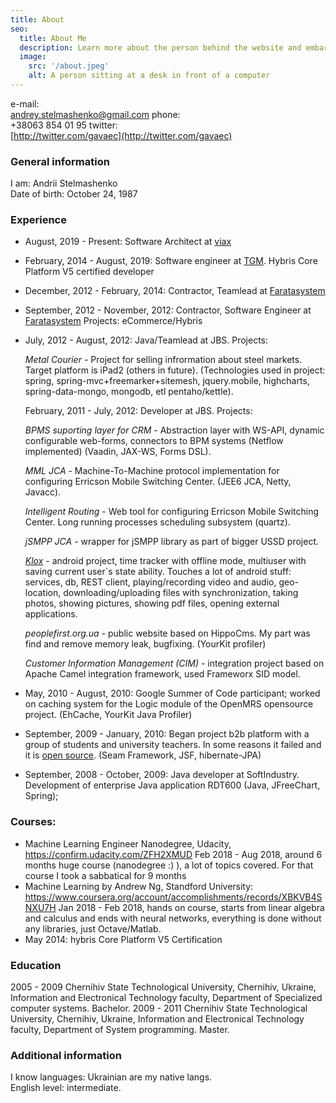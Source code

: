 ```yaml
---
title: About
seo:
  title: About Me
  description: Learn more about the person behind the website and embark on a journey of inspiration and shared experiences.
  image:
    src: '/about.jpeg'
    alt: A person sitting at a desk in front of a computer
---
```


<!-- ![Alt text for image](/about.jpeg) -->


e-mail:  
[andrey.stelmashenko@gmail.com](mailto:andrey.stelmashenko@gmail.com)
phone:  
+38063 854 01 95
twitter:  
[http://twitter.com/gavaec](http://twitter.com/gavaec)

### General information

I am: Andrii  Stelmashenko  
Date of birth: October 24, 1987

### Experience

* August, 2019 - Present: Software Architect at [viax](https://www.viax.io/) 
* February, 2014 - August, 2019: Software engineer at [TGM](https://www.tmg.io/). Hybris Core Platform V5 certified developer
* December, 2012 - February, 2014: Contractor, Teamlead at [Faratasystem](https://faratasystems.com/about/index.html)
* September, 2012 - November, 2012: Contractor, Software Engineer at [Faratasystem](https://faratasystems.com/about/index.html)
  Projects: eCommerce/Hybris
* July, 2012 - August, 2012: Java/Teamlead at JBS. Projects:
    
  _Metal Courier_ - Project for selling infrormation about steel markets. Target platform is iPad2 (others in future). (Technologies used in project: spring, spring-mvc+freemarker+sitemesh, jquery.mobile, highcharts, spring-data-mongo, mongodb, etl pentaho/kettle).
   
  February, 2011 - July, 2012: Developer at JBS. Projects:
    
  _BPMS suporting layer for CRM_ - Abstraction layer with WS-API, dynamic configurable web-forms, connectors to BPM systems (Netflow implemented) (Vaadin, JAX-WS, Forms DSL).
    
  _MML JCA_ - Machine-To-Machine protocol implementation for configuring Erricson Mobile Switching Center. (JEE6 JCA, Netty, Javacc).
    
  _Intelligent Routing_ - Web tool for configuring Erricson Mobile Switching Center. Long running processes scheduling subsystem (quartz).
    
  _jSMPP JCA_ - wrapper for jSMPP library as part of bigger USSD project.
    
  _[Klox](https://play.google.com/store/apps/details?id=com.stanfy.klox)_ - android project, time tracker with offline mode, multiuser with saving current user\`s state ability. Touches a lot of android stuff: services, db, REST client, playing/recording video and audio, geo-location, downloading/uploading files with synchronization, taking photos, showing pictures, showing pdf files, opening external applications.
    
  _peoplefirst.org.ua_ - public website based on HippoCms. My part was find and remove memory leak, bugfixing. (YourKit profiler)
    
  _Customer Information Management (CIM)_ - integration project based on Apache Camel integration framework, used Frameworx SID model.
    
* May, 2010 - August, 2010: Google Summer of Code participant; worked on caching system for the Logic module of the OpenMRS opensource project. (EhCache, YourKit Java Profiler)
* September, 2009 - January, 2010: Began project b2b platform with a group of students and university teachers. In some reasons it failed and it is [open source](http://code.google.com/p/business-community/). (Seam Framework, JSF, hibernate-JPA)
* September, 2008 - October, 2009: Java developer at SoftIndustry. Development of enterprise Java application RDT600 (Java, JFreeChart, Spring);

### Courses:

* Machine Learning Engineer Nanodegree, Udacity, https://confirm.udacity.com/ZFH2XMUD
  Feb 2018 - Aug 2018, around 6 months huge course (nanodegree :) ), a lot of topics covered. For that course I took a sabbatical for 9 months  
* Machine Learning by Andrew Ng, Standford University: https://www.coursera.org/account/accomplishments/records/XBKVB4SNXU7H
  Jan 2018 - Feb 2018, hands on course, starts from linear algebra and calculus and ends with neural networks, everything is done without any libraries, just Octave/Matlab.
* May 2014: hybris Core Platform V5 Certification

### Education

2005 - 2009 Chernihiv State Technological University, Chernihiv, Ukraine, Information and Electronical Technology faculty, Department of Specialized computer systems. Bachelor.
2009 - 2011 Chernihiv State Technological University, Chernihiv, Ukraine, Information and Electronical Technology faculty, Department of System programming. Master.

### Additional information

I know languages:
Ukrainian are my native langs.  
English level: intermediate.
